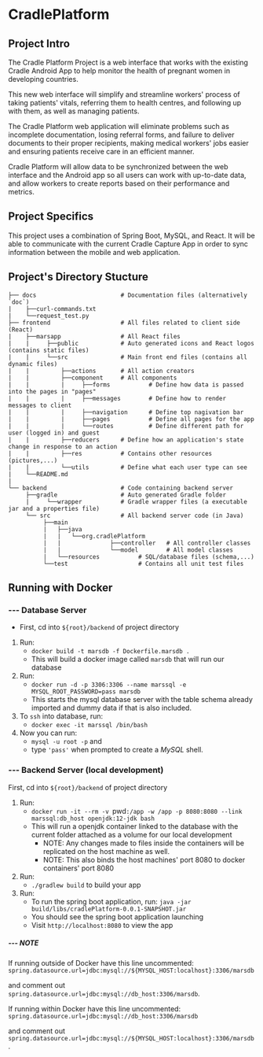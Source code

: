 # CradlePlatform
## Project Intro
The Cradle Platform Project is a web interface that works with the existing Cradle Android App
to help monitor the health of pregnant women in developing countries.

This new web interface will simplify and streamline workers' process of taking patients' vitals,
referring them to health centres, and following up with them, as well as managing patients.

The Cradle Platform web application will eliminate problems such as incomplete documentation,
losing referral forms, and failure to deliver documents to their proper recipients,
making medical workers' jobs easier and ensuring patients receive care in an efficient manner.

Cradle Platform will allow data to be synchronized between the web interface and the Android app
so all users can work with up-to-date data, and allow workers to create reports based on their
performance and metrics.

## Project Specifics
This project uses a combination of Spring Boot, MySQL, and React.
It will be able to communicate with the current Cradle Capture App in order to sync information between the mobile and web application. 

## Project's Directory Stucture
   
    ├── docs                        # Documentation files (alternatively `doc`)  
    |    ├──curl-commands.txt       
    |    └──request_test.py         
    ├── frontend                    # All files related to client side (React) 
    |    ├──marsapp                 # All React files
    |    |     ├──public            # Auto generated icons and React logos (contains static files)
    |    |     └──src               # Main front end files (contains all dynamic files)
    |    |         ├──actions       # All action creators
    |    |         ├──component     # All components
    |    |         |     ├──forms           # Define how data is passed into the pages in "pages"
    |    |         |     ├──messages        # Define how to render messages to client
    |    |         |     ├──navigation      # Define top nagivation bar
    |    |         |     ├──pages           # Define all pages for the app
    |    |         |     └──routes          # Define different path for user (logged in) and guest 
    |    |         ├──reducers      # Define how an application's state change in response to an action
    |    |         ├──res           # Contains other resources (pictures,...)
    |    |         └──utils         # Define what each user type can see
    |    └──README.md              
    |
    └── backend                     # Code containing backend server
         ├──gradle                  # Auto generated Gradle folder
         |     └──wrapper           # Gradle wrapper files (a executable jar and a properties file)
         └── src                    # All backend server code (in Java)
              ├──main                    
              |   ├──java                
              |   |   └──org.cradlePlatform
              |   |              ├──controller   # All controller classes
              |   |              └──model        # All model classes
              |   └──resources           # SQL/database files (schema,...)
              └──test                    # Contains all unit test files

## Running with Docker

### --- Database Server
- First, cd into `${root}/backend` of project directory
1. Run:
    - `docker build -t marsdb -f Dockerfile.marsdb .`
    - This will build a docker image called `marsdb` that will run our database
2. Run: 
    - `docker run -d -p 3306:3306 --name marssql -e MYSQL_ROOT_PASSWORD=pass marsdb`
    - This starts the mysql database server with the table schema already imported and dummy data if that is also included.
3. To `ssh` into database, run: 
    - `docker exec -it marssql /bin/bash`
4. Now you can run:
    - `mysql -u root -p` and 
    - type `'pass'` when prompted to create a *MySQL* shell.

### --- Backend Server (local development)
First, cd into `${root}/backend` of project directory
1. Run: 
    - `docker run -it --rm -v `pwd`:/app -w /app -p 8080:8080 --link marssql:db_host openjdk:12-jdk bash`
    - This will run a openjdk container linked to the database with the current folder attached as a volume for our local development
      - NOTE: Any changes made to files inside the containers will be replicated on the host machine as well.
      - NOTE: This also binds the host machines' port 8080 to docker containers' port 8080
2. Run:
    - `./gradlew build` to build your app
3. Run:
    - To run the spring boot application, run: `java -jar build/libs/cradlePlatform-0.0.1-SNAPSHOT.jar` 
    - You should see the spring boot application launching
    - Visit `http://localhost:8080` to view the app

##### --- NOTE
If running outside of Docker have this line uncommented: 
`spring.datasource.url=jdbc:mysql://${MYSQL_HOST:localhost}:3306/marsdb`

and comment out 
`spring.datasource.url=jdbc:mysql://db_host:3306/marsdb`.


If running within Docker have this line uncommented:
`spring.datasource.url=jdbc:mysql://db_host:3306/marsdb`

and comment out 
`spring.datasource.url=jdbc:mysql://${MYSQL_HOST:localhost}:3306/marsdb`.
